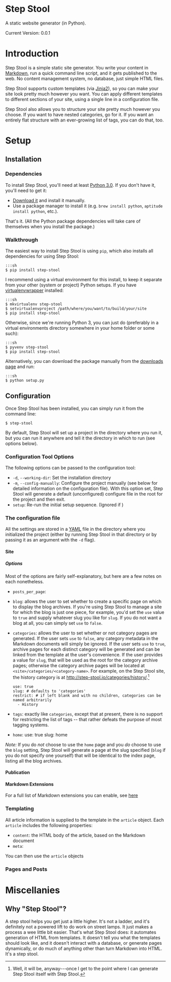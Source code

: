 Step Stool
==========

A static website generator (in Python).

Current Version: 0.0.1

Introduction
============

Step Stool is a simple static site generator. You write your content in
[Markdown][md], run a quick command line script, and it gets published to the
web. No content management system, no database, just simple HTML files.

Step Stool supports custom templates (via [Jinja2][jinja]), so you can make
your site look pretty much however you want. You can apply different templates
to different sections of your site, using a single line in a configuration file.

Step Stool also allows you to structure your site pretty much however you
choose. If you want to have nested categories, go for it. If you want an
entirely flat structure with an ever-growing list of tags, you can do that, too.

Setup
=====

Installation
------------

### Dependencies

To install Step Stool, you'll need at least [Python 3.0][python]. If you
don't have it, you'll need to get it:

- [Download it][python] and install it manually.
- Use a package manager to install it (e.g. `brew install python`, `aptitude
  install python`, etc.).

That's it. (All the Python package dependencies will take care of themselves
when you install the package.)

### Walkthrough

The easiest way to install Step Stool is using `pip`, which also installs
all dependencies for using Step Stool:

    :::sh
    $ pip install step-stool

I recommend using a virtual environment for this install, to keep it separate
from your other (system or project) Python setups. If you have
[virtualenvwrapper][vw] installed:

    :::sh
    $ mkvirtualenv step-stool
    $ setvirtualenvproject /path/where/you/want/to/build/your/site
    $ pip install step-stool

Otherwise, since we're running Python 3, you can just do (preferably in a
virtual environments directory somewhere in your home folder or some such):

    :::sh
    $ pyvenv step-stool
    $ pip install step-stool

Alternatively, you can download the package manually from the [downloads
page][download] and run:

    :::sh
    $ python setup.py

Configuration
-------------

Once Step Stool has been installed, you can simply run it from the command line:

    $ step-stool

By default, Step Stool will set up a project in the directory where you run it,
but you can run it anywhere and tell it the directory in which to run (see
options below).

### Configuration Tool Options

The following options can be passed to the configuration tool:

- `-d`, `--working-dir`: Set the installation directory
- `-m`, `--config-manually`: Configure the project manually (see below for
  detailed information on the configuration file). With this option set, Step
  Stool will generate a default (unconfigured) configure file in the root for
  the project and then exit.
- `setup`: Re-run the initial setup sequence. (Ignored if )

### The configuration file

All the settings are stored in a [YAML][yaml] file in the directory where you
initialized the project (either by running Step Stool in that directory or by
passing it as an argument with the `-d` flag).

#### Site

##### Options

Most of the options are fairly self-explanatory, but here are a few notes on
each nonetheless.

- `posts_per_page`:
- `blog`: allows the user to set whether to create a specific page on which to
  display the blog archives. If you're using Step Stool to manage a site for
  which the blog is just one piece, for example, you'd set the `use` value to
  `true` and supply whatever slug you like for `slug`. If you do not want a blog
  at all, you can simply set `use` to `false`.

- `categories`: allows the user to set whether or not category pages are
  generated. If the user sets `use` to `false`, any category metadata in the
  Markdown documents will simply be ignored. If the user sets `use` to `true`,
  archive pages for each distinct category will be generated and can be linked
  from the template at the user's convenience. If the user provides a value for
  `slug`, that will be used as the root for the category archive pages;
  otherwise the category archive pages will be located at
  `<site>/categories/<category-name>`. For example, on the Step Stool site, the
  history category is at <http://step-stool.io/categories/history/>.[^1]

      use: true
      slug: # defaults to 'categories'
      restrict: # if left blank and with no children, categories can be named arbitrarily
        - History

- `tags`: exactly like `categories`, except that at present, there is no support
  for restricting the list of tags -- that rather defeats the purpose of most
  tagging systems.

- `home`:
      use: true
      slug: home

*Note:* If you do *not* choose to use the `home` page and you *do* choose to use the
`blog` setting, Step Stool will generate a page at the slug specified (`blog` if
you do not specify one yourself) that will be identical to the index page,
listing all the blog archives.

#### Publication

#### Markdown Extensions

For a full list of Markdown extensions you can enable, see [here][md-ext]

### Templating

All article information is supplied to the template in the `article` object.
Each `article` includes the following properties:

- `content`: the HTML body of the article, based on the Markdown document
- `meta`:

You can then use the `article` objects

### Pages and Posts

Miscellanies
============

Why "Step Stool"?
-----------------

A step stool helps you get just a little higher. It's not a ladder, and it's
definitely not a powered lift to do work on street lamps. It just makes a
process a wee little bit easier. That's what Step Stool does: it automates
generation of HTML from templates. It doesn't tell you what the templates should
look like, and it doesn't interact with a database, or generate pages
dynamically, or do much of anything other than turn Markdown into HTML. It's a
step stool.



[download]: /

[jinja]: http://jinja.pocoo.org/ "Jinja 2 Python Templating Language"

[md]: http://daringfireball.net/projects/markdown/

[md-ext]: http://pythonhosted.org/Markdown/extensions/

[python]: http://www.python.org/download/ "Download Python 3 for your platform"

[vw]: https://bitbucket.org/dhellmann/virtualenvwrapper "Extensions to Ian Bickings virtualenv tool"

[yaml]: http://www.yaml.org/



[^1]: Well, it will be, anyway---once I get to the point where I can generate
Step Stool itself with Step Stool.
